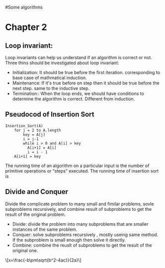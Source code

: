 <script type="text/javascript" src="http://cdn.mathjax.org/mathjax/latest/MathJax.js?config=default"></script>
#Some algorithms

# Chapter 2
## Loop invariant:
Loop invariants can help us understand if an algorithm is correct or not. Three thins should be investigated about loop invariant:

* Initialization: It should be true before the first iteration. corresponding to base case of mathmatical induction.
* Maintenance: If it's true before on step then it should be true before the next step. same to the inductive step.
* Termination:: When the loop ends, we should have conditions to determine the algorithm is correct. Different from induction.

## Pseudocod of Insertion Sort
    Insertion_Sort(A)
        for j = 2 to A.length
            key = A[j]
            i = j-1
            while i > 0 and A[i] > key
              A[i+1] = A[i]
              i = i - 1
        A[i+1] = key
The running time of an algorithm on a particular input is the number of primitive operations or “steps” executed. The running time of insertion sort is 

## Divide and Conquer
Divide the complicate problem to many small and fimilar problems, sovle subproblems recursively, and combine result of subproblems to get the result of the original problem.

* Divide: divide the problem into many subproblems that are smaller instances of the same problem.
* Conquer: solve subproblems recursively , mostly useing same method. If the subproblem is small enough then solve it directly. 
* Combine: combine the reuslt of subproblems to get the result of the original one.

\\[x=\frac{-b\pm\sqrt{b^2-4ac}}{2a}\\]
